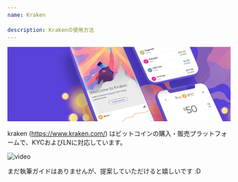 ```yaml
---
name: Kraken

description: Krakenの使用方法
---
```


![cover](assets/cover.webp)

kraken (https://www.kraken.com/) はビットコインの購入・販売プラットフォームで、KYCおよびLNに対応しています。

![video](https://www.youtube.com/watch?v=ZCGXl5A2Hbc)

まだ執筆ガイドはありませんが、提案していただけると嬉しいです :D